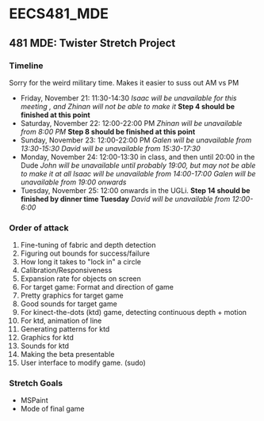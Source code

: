 EECS481_MDE
===========

481 MDE: Twister Stretch Project
--------------------------------

### Timeline
Sorry for the weird military time. Makes it easier to suss out AM vs PM
* Friday, November 21: 11:30-14:30
*Isaac will be unavailable for this meeting*
*, and Zhinan will not be able to make it*
**Step 4 should be finished at this point**
* Saturday, November 22: 12:00-22:00 PM
*Zhinan will be unavailable from 8:00 PM*
**Step 8 should be finished at this point**
* Sunday, November 23: 12:00-22:00 PM
*Galen will be unavailable from 13:30-15:30*
*David will be unavailable from 15:30-17:30*
* Monday, November 24: 12:00-13:30 in class, and then until 20:00 in the Dude
*John will be unavailable until probably 19:00, but may not be able to make it at all*
*Isaac will be unavailable from 14:00-17:00*
*Galen will be unavailable from 19:00 onwards*
* Tuesday, November 25: 12:00 onwards in the UGLi.
**Step 14 should be finished by dinner time Tuesday**
*David will be unavailable from 12:00-6:00*

### Order of attack
1. Fine-tuning of fabric and depth detection
2. Figuring out bounds for success/failure
3. How long it takes to "lock in" a circle
4. Calibration/Responsiveness
5. Expansion rate for objects on screen
6. For target game: Format and direction of game
7. Pretty graphics for target game
8. Good sounds for target game
9. For kinect-the-dots (ktd) game, detecting continuous depth + motion
10. For ktd, animation of line
11. Generating patterns for ktd
13. Graphics for ktd
14. Sounds for ktd
15. Making the beta presentable
16. User interface to modify game. (sudo)

### Stretch Goals
* MSPaint
* Mode of final game
